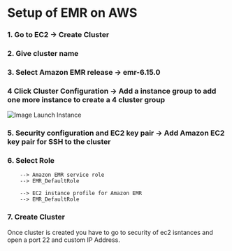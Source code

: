 # Setup of EMR on AWS

### 1. Go to EC2 -> Create Cluster

### 2. Give cluster name

### 3. Select Amazon EMR release -> emr-6.15.0

### 4 Click Cluster Configuration -> Add a instance group to add one more instance to create a 4 cluster group
![Image Launch Instance](https://github.com/dm0927/Cloud-Assignment-2/blob/main/images/Screenshot%202023-12-08%20at%201.16.04%E2%80%AFAM.png)

### 5. Security configuration and EC2 key pair -> Add Amazon EC2 key pair for SSH to the cluster

### 6. Select Role
        --> Amazon EMR service role
        --> EMR_DefaultRole

        --> EC2 instance profile for Amazon EMR
        --> EMR_DefaultRole


### 7. Create Cluster

Once cluster is created you have to go to security of ec2 isntances and open a port 22 and custom IP Address.

